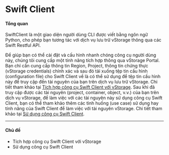 # Swift Client

#### Tổng quan 

SwiftClient là một giao diện người dùng CLI được viết bằng ngôn ngữ Python, cho phép bạn tương tác với dịch vụ lưu trữ vStorage thông qua các Swift Restful API.

Để giúp bạn có thể cài đặt và cấu hình nhanh chóng công cụ người dùng này, chúng tôi cung cấp một tính năng tích hợp thông qua vStorage Portal. Bạn chỉ cần cung cấp thông tin Region, Project, thông tin chứng thực (vStorage credentials) chính xác và sau đó tải xuống tệp tin cấu hình (configuration file) cho Swift Client về là có thể sử dụng để tệp tin cấu hình này để truy cập đến tài nguyên của bạn trên dịch vụ lưu trữ vStorage. Chi tiết tham khảo tại [Tích hợp công cụ Swift Client với vStorage](https://docs.vngcloud.vn/vng-cloud-document/vn/vstorage/object-storage/vstorage-hcm03/3rd-party-softwares/swift-client/tich-hop-cong-cu-swift-client-voi-vstorage).  Sau khi đã truy cập được các tài nguyên (project, container, object, v.v.) của bạn trên dịch vụ vStorage, để làm việc với các tài nguyên này sử dụng công cụ Swift Client, bạn có thể tham khảo thêm các tình huống (use case) sử dụng hay tính năng của Swift Client để làm việc với tài nguyên vStorage. Chi tiết tham khảo tại [Sử dụng công cụ Swift Client](https://docs.vngcloud.vn/vng-cloud-document/vn/vstorage/object-storage/vstorage-hcm03/3rd-party-softwares/swift-client/su-dung-cong-cu-swift-client).

***

#### Chủ đề 

* Tích hợp công cụ Swift Client với vStorage
* Sử dụng công cụ Swift Client
